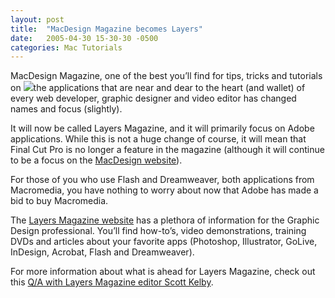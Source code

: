 ```yaml
---
layout: post
title:  "MacDesign Magazine becomes Layers"
date:   2005-04-30 15-30-30 -0500
categories: Mac Tutorials
---
```


MacDesign Magazine, one of the best you’ll find for tips, tricks and tutorials on ![][1]the applications that are near and dear to the heart (and wallet) of every web developer, graphic designer and video editor has changed names and focus (slightly).

It will now be called Layers Magazine, and it will primarily focus on Adobe applications. While this is not a huge change of course, it will mean that Final Cut Pro is no longer a feature in the magazine (although it will continue to be a focus on the [MacDesign website][2]).

For those of you who use Flash and Dreamweaver, both applications from Macromedia, you have nothing to worry about now that Adobe has made a bid to buy Macromedia.

The [Layers Magazine website][3] has a plethora of information for the Graphic Design professional. You’ll find how-to’s, video demonstrations, training DVDs and articles about your favorite apps (Photoshop, Illustrator, GoLive, InDesign, Acrobat, Flash and Dreamweaver).

For more information about what is ahead for Layers Magazine, check out this [Q/A with Layers Magazine editor Scott Kelby][4].

 [1]: http://www.gbradhopkins.com/images/webdesign/layersmag/logo.gif
 [2]: http://macdesignonline.com/
 [3]: http://www.layersmagazine.com
 [4]: http://www.layersmagazine.com/features/layersmagazine.php

